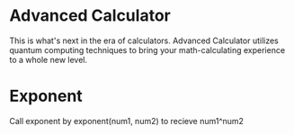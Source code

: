# Advanced Calculator
This is what's next in the era of calculators. Advanced Calculator utilizes quantum computing techniques to bring your math-calculating experience to a whole new level.

# Exponent
Call exponent by exponent(num1, num2) to recieve num1^num2
